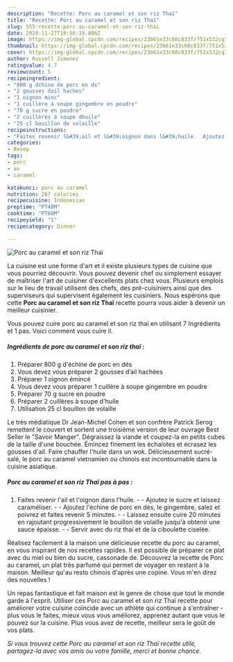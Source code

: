 ```yaml
---
description: "Recette: Porc au caramel et son riz Thaï"
title: "Recette: Porc au caramel et son riz Thaï"
slug: 555-recette-porc-au-caramel-et-son-riz-thai
date: 2020-11-27T19:56:19.886Z
image: https://img-global.cpcdn.com/recipes/23b61e33c60c833f/751x532cq70/porc-au-caramel-et-son-riz-thai-photo-principale-de-la-recette.jpg
thumbnail: https://img-global.cpcdn.com/recipes/23b61e33c60c833f/751x532cq70/porc-au-caramel-et-son-riz-thai-photo-principale-de-la-recette.jpg
cover: https://img-global.cpcdn.com/recipes/23b61e33c60c833f/751x532cq70/porc-au-caramel-et-son-riz-thai-photo-principale-de-la-recette.jpg
author: Russell Jimenez
ratingvalue: 4.7
reviewcount: 5
recipeingredient:
- "800 g dchine de porc en ds"
- "2 gousses dail haches"
- "1 oignon minc"
- "1 cuillère à soupe gingembre en poudre"
- "70 g sucre en poudre"
- "2 cuillères à soupe dhuile"
- "25 cl bouillon de volaille"
recipeinstructions:
- "Faites revenir l&#39;ail et l&#39;oignon dans l&#39;huile.  Ajoutez le sucre et laissez caraméliser.  Ajoutez l&#39;échine de porc en dés, le gingembre, salez et poivrez et faites revenir 5 minutes.  Laissez ensuite cuire 20 minutes en rajoutant progressivement le bouillon de volaille jusqu&#39;à obtenir une sauce épaisse.   Servir avec du riz thaï et de la ciboulette ciselée."
categories:
- Resep
tags:
- porc
- au
- caramel

katakunci: porc au caramel 
nutrition: 267 calories
recipecuisine: Indonesian
preptime: "PT40M"
cooktime: "PT60M"
recipeyield: "1"
recipecategory: Dinner

---
```



![Porc au caramel et son riz Thaï](https://img-global.cpcdn.com/recipes/23b61e33c60c833f/751x532cq70/porc-au-caramel-et-son-riz-thai-photo-principale-de-la-recette.jpg)

La cuisine est une forme d'art et il existe plusieurs types de cuisine que vous pourriez découvrir. Vous pouvez devenir chef ou simplement essayer de maîtriser l'art de cuisiner d'excellents plats chez vous. Plusieurs emplois sur le lieu de travail utilisent des chefs, des pré-cuisiniers ainsi que des superviseurs qui supervisent également les cuisiniers. Nous espérons que cette <strong> Porc au caramel et son riz Thaï </strong> recette pourra vous aider à devenir un meilleur cuisinier.

<!--inarticleads1-->

Vous pouvez cuire porc au caramel et son riz thaï en utilisant 7 Ingrédients et 1 pas. Voici comment vous cuire il.

##### Ingrédients de porc au caramel et son riz thaï :

1. Préparer 800 g d&#39;échine de porc en dés
1. Vous devez vous préparer 2 gousses d’ail hachées
1. Préparer 1 oignon émincé
1. Vous devez vous préparer 1 cuillère à soupe gingembre en poudre
1. Préparer 70 g sucre en poudre
1. Préparer 2 cuillères à soupe d&#39;huile
1. Utilisation 25 cl bouillon de volaille


Le très médiatique Dr Jean-Michel Cohen et son confrère Patrick Serog remettent le couvert et sortent une troisième version de leur ouvrage Best Seller le &#34;Savoir Manger&#34;. Dégraissez la viande et coupez-la en petits cubes de la taille d&#39;une bouchée. Émincez finement les échalotes et écrasez les gousses d&#39;ail. Faire chauffer l&#39;huile dans un wok. Délicieusement sucré-salé, le porc au caramel vietnamien ou chinois est incontournable dans la cuisine asiatique. 

<!--inarticleads2-->

##### Porc au caramel et son riz Thaï pas à pas :

1. Faites revenir l&#39;ail et l&#39;oignon dans l&#39;huile. -  - Ajoutez le sucre et laissez caraméliser. -  - Ajoutez l&#39;échine de porc en dés, le gingembre, salez et poivrez et faites revenir 5 minutes. -  - Laissez ensuite cuire 20 minutes en rajoutant progressivement le bouillon de volaille jusqu&#39;à obtenir une sauce épaisse.  -  - Servir avec du riz thaï et de la ciboulette ciselée.


Réalisez facilement à la maison une délicieuse recette du porc au caramel, en vous inspirant de nos recettes rapides. Il est possible de préparer ce plat avec du miel ou bien du sucre, cassonade de. Découvrez la recette de Porc au caramel, un plat très parfumé qui permet de voyager en restant à la maison. Meilleur qu&#39;au resto chinois d&#39;après une copine. Vous m&#39;en direz des nouvelles ! 

<!--inarticleads1-->

<p>
Un repas fantastique et fait maison est le genre de chose que tout le monde garde à l'esprit. Utiliser ces Porc au caramel et son riz Thaï recette pour améliorer votre cuisine coïncide avec un athlète qui continue à s'entraîner - plus vous le faites, mieux vous vous améliorez, apprenez autant que vous le pouvez sur la cuisine. Plus vous avez de recette, meilleur sera le goût de vos plats.
</p>

<p>
<i>Si vous trouvez cette Porc au caramel et son riz Thaï recette utile, partagez-la avec vos amis ou votre famille, merci et bonne chance.</i>
</p>

